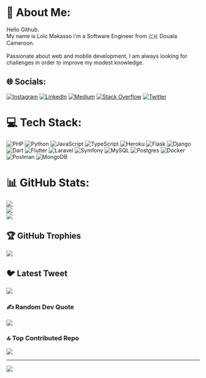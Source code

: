 # 💫 About Me:
Hello Github. <br>My name is Loïc Makasso i'm a Software Engineer from 🇨🇲 Douala Cameroon.<br><br>Passionate about web and mobile development, I am always looking for challenges in order to improve my modest knowledge.


## 🌐 Socials:
[![Instagram](https://img.shields.io/badge/Instagram-%23E4405F.svg?logo=Instagram&logoColor=white)](https://instagram.com/loic_maks) [![LinkedIn](https://img.shields.io/badge/LinkedIn-%230077B5.svg?logo=linkedin&logoColor=white)](https://linkedin.com/in/loïc-makasso-eti) [![Medium](https://img.shields.io/badge/Medium-12100E?logo=medium&logoColor=white)](https://medium.com/@makasso.dev) [![Stack Overflow](https://img.shields.io/badge/-Stackoverflow-FE7A16?logo=stack-overflow&logoColor=white)](https://stackoverflow.com/users/21249761) [![Twitter](https://img.shields.io/badge/Twitter-%231DA1F2.svg?logo=Twitter&logoColor=white)](https://twitter.com/loic_eti)

# 💻 Tech Stack:
![PHP](https://img.shields.io/badge/php-%23777BB4.svg?style=plastic&logo=php&logoColor=white) ![Python](https://img.shields.io/badge/python-3670A0?style=plastic&logo=python&logoColor=ffdd54) ![JavaScript](https://img.shields.io/badge/javascript-%23323330.svg?style=plastic&logo=javascript&logoColor=%23F7DF1E) ![TypeScript](https://img.shields.io/badge/typescript-%23007ACC.svg?style=plastic&logo=typescript&logoColor=white) ![Heroku](https://img.shields.io/badge/heroku-%23430098.svg?style=plastic&logo=heroku&logoColor=white) ![Flask](https://img.shields.io/badge/flask-%23000.svg?style=plastic&logo=flask&logoColor=white) ![Django](https://img.shields.io/badge/django-%23092E20.svg?style=plastic&logo=django&logoColor=white) ![Dart](https://img.shields.io/badge/dart-%230175C2.svg?style=plastic&logo=dart&logoColor=white) ![Flutter](https://img.shields.io/badge/Flutter-%2302569B.svg?style=plastic&logo=Flutter&logoColor=white) ![Laravel](https://img.shields.io/badge/laravel-%23FF2D20.svg?style=plastic&logo=laravel&logoColor=white) ![Symfony](https://img.shields.io/badge/symfony-%23000000.svg?style=plastic&logo=symfony&logoColor=white) ![MySQL](https://img.shields.io/badge/mysql-%2300f.svg?style=plastic&logo=mysql&logoColor=white) ![Postgres](https://img.shields.io/badge/postgres-%23316192.svg?style=plastic&logo=postgresql&logoColor=white) ![Docker](https://img.shields.io/badge/docker-%230db7ed.svg?style=plastic&logo=docker&logoColor=white) ![Postman](https://img.shields.io/badge/Postman-FF6C37?style=plastic&logo=postman&logoColor=white) ![MongoDB](https://img.shields.io/badge/MongoDB-%234ea94b.svg?style=plastic&logo=mongodb&logoColor=white)
# 📊 GitHub Stats:
![](https://github-readme-stats.vercel.app/api?username=makasso&theme=dark&hide_border=true&include_all_commits=true&count_private=false)<br/>
![](https://github-readme-streak-stats.herokuapp.com/?user=makasso&theme=dark&hide_border=true)<br/>
![](https://github-readme-stats.vercel.app/api/top-langs/?username=makasso&theme=dark&hide_border=true&include_all_commits=true&count_private=false&layout=compact)

## 🏆 GitHub Trophies
![](https://github-profile-trophy.vercel.app/?username=makasso&theme=radical&no-frame=false&no-bg=true&margin-w=4)

## 🐦 Latest Tweet
[![](https://gtce.itsvg.in/api?username=loic_eti)](https://github.com/VishwaGauravIn/github-twitter-card-embed)

### ✍️ Random Dev Quote
![](https://quotes-github-readme.vercel.app/api?type=horizontal&theme=radical)

### 🔝 Top Contributed Repo
![](https://github-contributor-stats.vercel.app/api?username=makasso&limit=5&theme=dracula&combine_all_yearly_contributions=true)

---
[![](https://visitcount.itsvg.in/api?id=makasso&icon=0&color=0)](https://visitcount.itsvg.in)

<!-- Proudly created with GPRM ( https://gprm.itsvg.in ) -->
